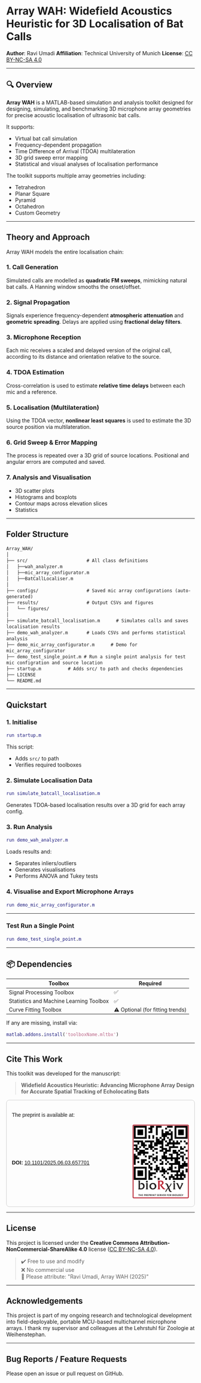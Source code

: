 # Array WAH: Widefield Acoustics Heuristic for 3D Localisation of Bat Calls

**Author**: Ravi Umadi
**Affiliation**: Technical University of Munich
**License**: [CC BY-NC-SA 4.0](LICENSE.md)

---

## 🔍 Overview

**Array WAH** is a MATLAB-based simulation and analysis toolkit designed for designing, simulating, and benchmarking 3D microphone array geometries for precise acoustic localisation of ultrasonic bat calls.

It supports:

- Virtual bat call simulation
- Frequency-dependent propagation
- Time Difference of Arrival (TDOA) multilateration
- 3D grid sweep error mapping
- Statistical and visual analyses of localisation performance

The toolkit supports multiple array geometries including:

- Tetrahedron
- Planar Square
- Pyramid
- Octahedron
- Custom Geometry

---

## Theory and Approach

Array WAH models the entire localisation chain:

###  1. Call Generation

Simulated calls are modelled as **quadratic FM sweeps**, mimicking natural bat calls. A Hanning window smooths the onset/offset.

###  2. Signal Propagation

Signals experience frequency-dependent **atmospheric attenuation** and **geometric spreading**. Delays are applied using **fractional delay filters**.

###  3. Microphone Reception

Each mic receives a scaled and delayed version of the original call, according to its distance and orientation relative to the source.

### 4. TDOA Estimation

Cross-correlation is used to estimate **relative time delays** between each mic and a reference.

###  5. Localisation (Multilateration)

Using the TDOA vector, **nonlinear least squares** is used to estimate the 3D source position via multilateration.

###  6. Grid Sweep & Error Mapping

The process is repeated over a 3D grid of source locations. Positional and angular errors are computed and saved.

###  7. Analysis and Visualisation

- 3D scatter plots
- Histograms and boxplots
- Contour maps across elevation slices
- Statistics

---

##  Folder Structure

```
Array_WAH/
│
├── src/                      # All class definitions
│   ├──wah_analyzer.m
│   ├──mic_array_configurator.m
│   ├──BatCallLocaliser.m
│
├── configs/                  # Saved mic array configurations (auto-generated)
├── results/                  # Output CSVs and figures
│   └── figures/
│
├── simulate_batcall_localisation.m      # Simulates calls and saves localisation results
├── demo_wah_analyzer.m       # Loads CSVs and performs statistical analysis
├── demo_mic_array_configurator.m      # Demo for mic_array_configurator
├── demo_test_single_point.m # Run a single point analysis for test mic configration and source location
├── startup.m          # Adds src/ to path and checks dependencies
├── LICENSE
└── README.md
```

---

##  Quickstart

### 1. Initialise

```matlab
run startup.m
```

This script:

- Adds `src/` to path
- Verifies required toolboxes

### 2. Simulate Localisation Data

```matlab
run simulate_batcall_localisation.m
```

Generates TDOA-based localisation results over a 3D grid for each array config.

### 3. Run Analysis

```matlab
run demo_wah_analyzer.m
```

Loads results and:

- Separates inliers/outliers
- Generates visualisations
- Performs ANOVA and Tukey tests

### 4. Visualise and Export Microphone Arrays

```matlab
run demo_mic_array_configurator.m
```

---

### Test Run a Single Point
```matlab
run demo_test_single_point.m
```

---
## 📦 Dependencies

| Toolbox                                 | Required                        |
| --------------------------------------- | ------------------------------- |
| Signal Processing Toolbox               | ✅                               |
| Statistics and Machine Learning Toolbox | ✅                               |
| Curve Fitting Toolbox                   | ⚠️ Optional (for fitting trends) |

If any are missing, install via:

```matlab
matlab.addons.install('toolboxName.mltbx')
```

---

##  Cite This Work

This toolkit was developed for the manuscript:

> **Widefield Acoustics Heuristic: Advancing Microphone Array Design for Accurate Spatial Tracking of Echolocating Bats**  

<div style="font-family: sans-serif; line-height: 1.6; max-width: 600px; border: 1px solid #ccc; padding: 1em; border-radius: 8px;">
  <p>The preprint is available at:</p>
  <div style="display: flex; align-items: center; flex-wrap: wrap; gap: 1em;">
    <div style="flex: 1 1 300px;">
      <strong>DOI:</strong> 
      <a href="https://doi.org/10.1101/2025.06.03.657701" target="_blank">10.1101/2025.06.03.657701</a>
    </div>
    <div style="flex: 0 0 auto;">
      <img src="img/qr_img.png" alt="DOI QR Code" style="width: 150px; height: auto; border: 1px solid #eee; border-radius: 4px;">
    </div>
  </div>
</div>

---

## License

This project is licensed under the **Creative Commons Attribution-NonCommercial-ShareAlike 4.0** license ([CC BY-NC-SA 4.0](https://creativecommons.org/licenses/by-nc-sa/4.0/)).

> ✔️ Free to use and modify  
> ❌ No commercial use  
> 📝 Please attribute: "Ravi Umadi, Array WAH (2025)"

---

##  Acknowledgements

This project is part of my ongoing research and technological development into field-deployable, portable MCU-based multichannel microphone arrays. I thank my supervisor and colleagues at the Lehrstuhl für Zoologie at Weihenstephan.

---

##  Bug Reports / Feature Requests

Please open an issue or pull request on GitHub.